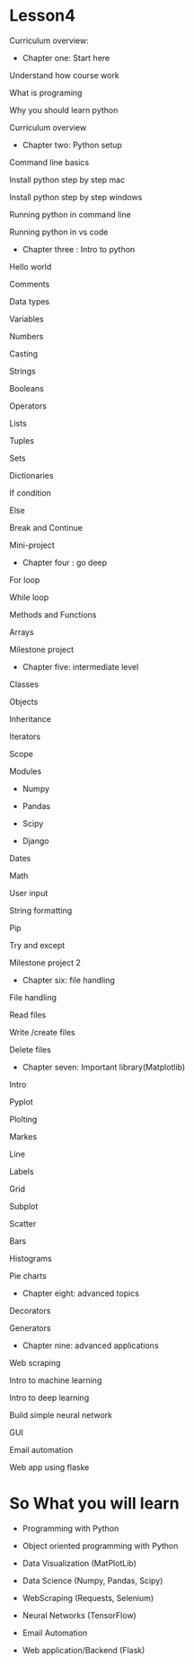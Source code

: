 ﻿

# Lesson4

Curriculum overview:

- Chapter one: Start here

Understand how course work

What is programing

Why you should learn python

Curriculum overview

- Chapter two: Python setup

Command line basics

Install python step by step mac

Install python step by step windows

Running python in command line

Running python in vs code

- Chapter three : Intro to python

Hello world

Comments

Data types

Variables

Numbers

Casting

Strings

Booleans

Operators

Lists

Tuples

Sets

Dictionaries

If condition

Else

Break and Continue

Mini-project

- Chapter four : go deep

For loop

While loop

Methods and Functions

Arrays

Milestone project

- Chapter five: intermediate level 

Classes

Objects  

 Inheritance 

  Iterators

Scope

Modules

- Numpy

- Pandas

-  Scipy

- Django

Dates

Math

User input

String formatting

Pip

Try and except

Milestone project 2

- Chapter six: file handling

File handling

Read files

Write /create files

Delete files

- Chapter seven: Important library(Matplotlib)

Intro

Pyplot

Plolting

Markes

Line

Labels

Grid

Subplot

Scatter

Bars

Histograms

Pie charts

- Chapter eight: advanced topics  

Decorators

Generators

- Chapter nine: advanced applications

Web scraping

Intro to machine learning

Intro to deep learning

Build simple neural network

GUI

Email automation

Web app using flaske

# So What you will learn

- Programming with Python

- Object oriented programming with Python

- Data Visualization (MatPlotLib)

- Data Science (Numpy, Pandas, Scipy)

- WebScraping (Requests, Selenium)

- Neural Networks (TensorFlow)

- Email Automation

- Web application/Backend (Flask)
